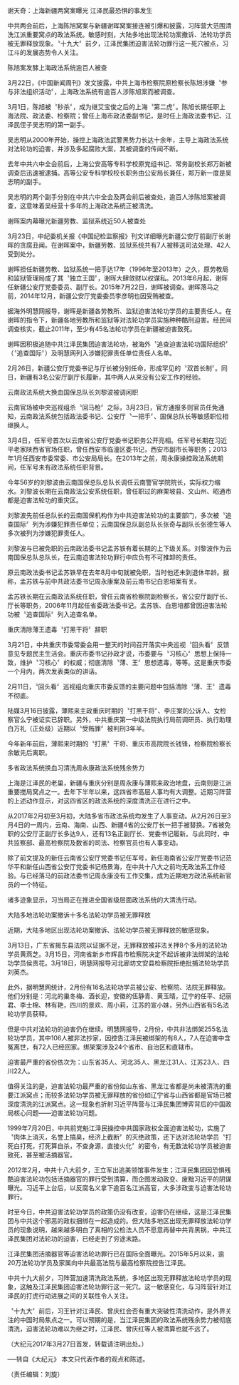 

谢天奇：上海新疆两窝案曝光 江泽民最恐惧的事发生





中共两会前后，上海陈旭窝案与新疆谢晖窝案接连被引爆和披露，习阵营大范围清洗江派重要窝点的政法系统。敏感时刻，大陆多地出现法轮功案撤诉、法轮功学员被无罪释放现象。〝十九大〞前夕，江泽民集团迫害法轮功罪行这一死穴被点，习江斗的发展态势令人关注。











陈旭案发酵上海政法系统逾百人被查

3月22日，《中国新闻周刊》发文披露，中共上海市检察院原检察长陈旭涉嫌〝参与非法组织活动〞，上海政法系统有逾百人涉陈旭案而被调查。



3月1日，陈旭被〝秒杀〞，成为继艾宝俊之后的上海〝第二虎〞。陈旭长期任职上海法院、政法委、检察院；曾任上海市政法委副书记，是时任上海政法委书记、江泽民侄子吴志明的第一副手。



吴志明从2000年开始，操控上海政法武警黑势力长达十余年，主导上海政法系统对法轮功的迫害，并涉及多起腐败大案，其被调查的传闻不断。



去年中共六中全会前后，上海公安高等专科学校原党组书记、常务副校长郑万新被调查后迅速被逮捕。高等公安专科学校校长职务由公安局长兼任，郑万新一度是吴志明的副手。



吴志明的两个副手分别在中共六中全会及两会前后被查处，逾百人涉陈旭案被调查，这意味着吴经营十多年的上海政法系统正被清洗。



谢晖案内幕曝光新疆劳教、监狱系统近50人被查处

3月23日，中纪委机关报《中国纪检监察报》刊文详细曝光新疆公安厅前副厅长谢晖的贪腐丑闻。在谢晖案中，新疆劳教、监狱系统共有7人被移送司法处理、42人受到处分。



谢晖担任新疆劳教、监狱系统一把手达17年（1996年至2013年）之久，原劳教局和监狱管理局成了其〝独立王国〞，谢晖大肆敛财以权谋私。2013年6月起，谢晖任新疆公安厅党委委员、副厅长。2015年7月22日，谢晖被调查。谢晖落马之前，2014年12月，新疆公安厅党委委员李彦明也因受贿被查。



据海外明慧网报导，谢晖是新疆各劳教所、监狱迫害法轮功学员的主要责任人。在谢晖的指令下，新疆各地劳教所和监狱等对法轮功学员实施种种酷刑迫害。经民间调查核实，截止2011年，至少有45名法轮功学员在新疆被迫害致死。



谢晖因积极追随中共江泽民集团迫害法轮功，被海外〝追查迫害法轮功国际组织〞（〝追查国际〞）及明慧网列入涉嫌犯罪责任单位责任人名单。



2月26日，新疆公安厅党委书记与厅长被分别任命，形成罕见的〝双首长制〞。同日，新疆有3名公安厅副厅长履新，其中两人从来没有公安工作的经验。



云南政法系统大换血国保总队长刘黎波被调闲职

云南官场被中央巡视组杀〝回马枪〞之际，3月23日，官方通报多则官员任免通知，云南政法系统包括政法委书记、公安厅〝一把手〞、国保总队长等敏感职位相继换人。



3月4日，任军号首次以云南省公安厅党委书记职务公开亮相。任军号长期在习近平老家陕西省官场任职，曾任西安市临潼区委书记，西安市副市长等职务；2013年1月任西安市委常委、市公安局局长。在2013年之前，周永康操控政法系统期间，任军号未有政法系统任职背景。



今年56岁的刘黎波由云南国保总队总队长调任云南警官学院院长，实际权力缩水。刘黎波长期在云南政法公安系统任职，曾任职过的麻栗坡县、文山州、昭通市都是迫害法轮功的重灾区。



刘黎波先前任总队长的云南国保机构作为中共迫害法轮功的主要部门，多次被〝追查国际〞列为涉嫌犯罪责任单位；云南国保总队副总队长张奇与副队长张德生等人多次被列为涉嫌犯罪责任人。



刘黎波与已被免职的云南政法委书记孟苏铁有着长期的上下级关系。刘黎波作为云南国保总队总队长，在云南迫害法轮功罪行中应负有不可推卸的责任。



原云南政法委书记孟苏铁早在去年8月中旬就被免职，当时他还未到退休年龄。据称，孟苏铁与前中共政法委书记周永康案及前云南书记白恩培案有关。



孟苏铁长期在云南政法系统任职，曾任云南省检察院副检察长，省公安厅副厅长、厅长等职务，2006年11月起任省委政法委书记。孟苏铁、白恩培都曾因迫害法轮功被〝追查国际〞列入追查名单。



重庆清除薄王遗毒〝打黑干将〞辞职

3月21日，中共重庆市委常委会用一整天的时间召开落实中央巡视〝回头看〞反馈意见专题民主生活会。重庆市委书记孙政才说，市委要与〝习核心〞思想上保持一致，维护〝习核心〞的权威；彻底清除〝薄、王〞思想遗毒，等等。这是重庆市委一个月内，两次发表类似的讲话。



2月11日，〝回头看〞巡视组向重庆市委反馈的主要问题中包括清除〝薄、王〞遗毒不彻底。



陆媒3月16日披露，薄熙来主政重庆时期的〝打黑干将〞、李庄案的公诉人、女检察官么宁被证实已辞职。另外，中共重庆第一中级法院执行局前调研员、执行助理白万礼（正处级）近期以〝受贿罪〞被判刑3年半。



今年新年前后，薄熙来时期的〝打黑〞干将、重庆市高院院长钱锋，检察院检察长余敏先后离职。



多省政法系统换血习清洗周永康政法系统残余势力

上海是江泽民的老巢，新疆与重庆分别是周永康与薄熙来政治地盘，云南则是江派重要搅局窝点之一。去年下半年以来，这四省市高层人事均有大调整。近期习阵营的上述动作显示，对这四省区的政法系统的深度清洗正在进行之中。



从2017年2月初至3月初，大陆多省市政法系统均发生了人事变动。从2月26日至3月4日的一周内，云南、海南、山西、新疆4省的公安厅长一把手被替换。7省被免职的公安厅正副厅长多达9人，还有13名正副厅长、党委书记履新。与此同时，中共监察部、最高检察院及数省的司法、检察官员也有人事变动。



除了前文提及的新任云南省公安厅党委书记任军号，新任海南省公安厅党委书记范华平和新任山西省公安厅党委书记杨景海，在中共十八大之前均无政法系工作经验。与已经落马的前政法委书记周永康没有工作交集，成为近期地方政法系统新官员的一个特征。



诸多迹象显示，习当局正在推进全国省级层面政法系统的大清洗行动。



大陆多地法轮功案撤诉十多名法轮功学员被无罪释放

近期，大陆多地区出现法轮功案撤诉、法轮功学员被无罪释放的敏感现象。



3月13日，广东省揭东县法院以证据不足，无罪释放被非法关押8个多月的法轮功学员黄燕芝。3月15日，河南省新乡市辉县市检察院决定不起诉被非法绑架的法轮功学员侯贵花。3月18日，明慧网报导河北廊坊文安县检察院拒绝批捕法轮功学员刘英杰。



此外，据明慧网统计，2月份有16名法轮功学员被公安、检察院、法院无罪释放。他们分别是：河北的巢冬梅、酒长迎，安徽的伍静青、黄玉晴，辽宁的任平、纪丽君、李士棉、林有艳，四川的景欢、周小莉，江苏的宣小妹，另外山西省有5名法轮功学员获释。



但是中共对法轮功的迫害仍在继续。明慧网报导，2月份，中共非法绑架255名法轮功学员，其中106人被非法抄家，因控告江泽民被绑架的有8人，7人在迫害中含冤离世，有72人已经回家。绑架案涉及24个省市、自治区和直辖市。



迫害最严重的省份依次为：山东省35人、河北35人、黑龙江31人、江苏23人、四川22人。



值得关注的是，迫害法轮功最严重的省份如山东省、黑龙江省都是尚未被清洗的重要江派窝点；而较多法轮功学员被无罪释放的省份如辽宁省与山西省都是官场已被深度清洗的江派窝点。这一现象也折射习近平阵营与江泽民集团博弈背后的中国政局核心问题——迫害法轮功问题。



1999年7月20日，中共前党魁江泽民操控中共国家政权全面迫害法轮功，实施了〝肉体上消灭，名誉上搞臭，经济上截断〞的灭绝政策，还下达对法轮功学员〝打死白打死，打死算自杀，不查身源，直接火化〞的密令，有无数法轮功学员被迫害致死，甚至被活摘器官。



2012年2月，中共十八大前夕，王立军出逃美领馆事件发生；江泽民集团因恐惧残酷迫害法轮功包括活摘器官的罪行受到清算，而企图发动政变、废黜习近平的阴谋曝光。习近平上台后，以反腐名义拿下逾百名江派高官，大多涉政变与迫害法轮功罪行。



时至今日，中共迫害法轮功学员的政策仍没有改变，迫害仍在继续，这是江泽民集团与中共这个邪恶的政权捆绑在一起造成的。但大陆多地区出现无罪释放法轮功学员的现象说明，越来越多明白了真相的公检法人员不愿意再替中共背黑锅，中共江泽民集团对法轮功的迫害，已经走到了穷途末路。



江泽民集团活摘器官等迫害法轮功罪行已在国际全面曝光。2015年5月以来，逾20万法轮功学员及家属向中共最高法院与最高检察院控告江泽民。



中共十九大前夕，习阵营加速清洗政法系统，多地区出现无罪释放法轮功学员的现象，这触及江泽民集团迫害法轮功罪行这一死穴。这一敏感变化，与习阵营针对江泽民的打虎行动进展之间的关联性令人关注。



〝十九大〞前后，习王针对江泽民、曾庆红会否有重大突破性清洗动作，是外界关注的中国时局焦点之一。可以预期的是，当江泽民集团的政法系统残余势力被彻底清洗，迫害法轮功难以为继之时，江泽民、曾庆红等人被清算也就不远了。 



（大纪元2017年3月27日首发，转载请注明出处。）



──转自《大纪元》 本文只代表作者的观点和陈述。



（责任编辑：刘旋）





